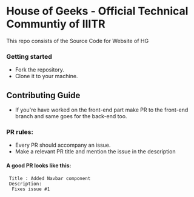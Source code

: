 # House of Geeks - Official Technical Communtiy of IIITR
 This repo consists of the Source Code for Website of HG

### Getting started

  - Fork the repository.
  - Clone it to your machine.
  
## Contributing Guide
  
  - If you're have worked on the front-end part make PR to the front-end branch and same goes for the back-end too.
  
  ### PR rules:
   - Every PR should accompany an issue.
   - Make a relevant PR title and mention the issue in the description
 #### A good PR looks like this:
  ```
   Title : Added Navbar component
   Description:
    Fixes issue #1
  ```
